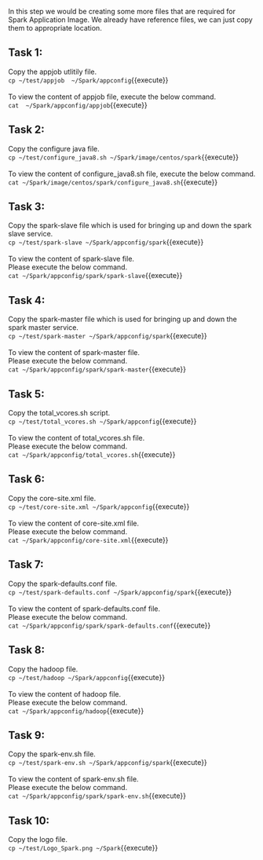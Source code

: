 In this step we would be creating some more files that are required for Spark Application Image.
We already have reference files, we can just copy them to appropriate location.

## Task 1:
Copy the appjob utlitily file.<br>
`cp ~/test/appjob  ~/Spark/appconfig`{{execute}}
<br><br>
To view the content of appjob file, execute the below command.<br>
`cat  ~/Spark/appconfig/appjob`{{execute}}

## Task 2:
Copy the configure java file.<br>
`cp ~/test/configure_java8.sh ~/Spark/image/centos/spark`{{execute}}
<br><br>
To view the content of configure_java8.sh  file, execute the below command.<br>
`cat ~/Spark/image/centos/spark/configure_java8.sh`{{execute}}

## Task 3:
Copy the spark-slave file which is used for bringing up and down the spark slave service.<br>
`cp ~/test/spark-slave ~/Spark/appconfig/spark`{{execute}}
<br><br>
To view the content of spark-slave  file.<br>Please execute the below command.<br>
`cat ~/Spark/appconfig/spark/spark-slave`{{execute}}

## Task 4:
Copy the spark-master file which is used for bringing up and down the spark master service.<br>
`cp ~/test/spark-master ~/Spark/appconfig/spark`{{execute}}
<br><br>
To view the content of spark-master  file.<br>Please execute the below command.<br>
`cat ~/Spark/appconfig/spark/spark-master`{{execute}}

## Task 5:
Copy the total_vcores.sh script.<br>
`cp ~/test/total_vcores.sh ~/Spark/appconfig`{{execute}}
<br><br>
To view the content of total_vcores.sh file.<br> Please execute the below command.<br>
`cat ~/Spark/appconfig/total_vcores.sh`{{execute}}

## Task 6:
Copy the core-site.xml file.<br>
`cp ~/test/core-site.xml ~/Spark/appconfig`{{execute}}
<br><br>
To view the content of core-site.xml file.<br>Please execute the below command.
<br>`cat ~/Spark/appconfig/core-site.xml`{{execute}}

## Task 7:
Copy the spark-defaults.conf file.<br>
`cp ~/test/spark-defaults.conf ~/Spark/appconfig/spark`{{execute}}
<br><br>
To view the content of spark-defaults.conf file.<br>Please execute the below command.<br>
`cat ~/Spark/appconfig/spark/spark-defaults.conf`{{execute}}

## Task 8:
Copy the hadoop file.<br>
`cp ~/test/hadoop ~/Spark/appconfig`{{execute}}
<br><br>
To view the content of hadoop file.<br>Please execute the below command.<br>
`cat ~/Spark/appconfig/hadoop`{{execute}}

## Task 9:
Copy the spark-env.sh file.<br>
`cp ~/test/spark-env.sh ~/Spark/appconfig/spark`{{execute}}
<br><br>
To view the content of spark-env.sh file.<br>Please execute the below command.<br>
`cat ~/Spark/appconfig/spark/spark-env.sh`{{execute}}

## Task 10:
Copy the logo file.<br>
`cp ~/test/Logo_Spark.png ~/Spark`{{execute}}
